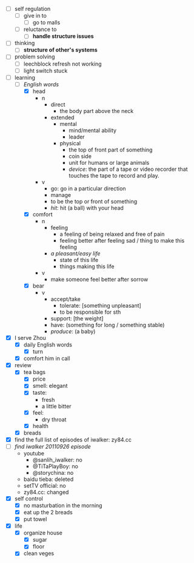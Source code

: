 - [ ] self regulation
    - [ ] give in to
        - [ ] go to malls
    - [ ] reluctance to
        - [ ] **handle structure issues**
- [ ] thinking
    - [ ] **structure of other's systems**
- [ ] problem solving
    - [ ] leechblock refresh not working
    - [ ] light switch stuck
- [ ] learning
    - [ ] *English words*
        - [x] head
            - n
                - direct
                    - the body part above the neck
                - extended
                    - mental
                        - mind/mental ability
                        - leader
                    - physical
                        - the top of front part of something
                        - coin side
                        - unit for humans or large animals
                        - *device*: the part of a tape or video recorder that touches the tape to record and play.
            - v
                - go: go in a particular direction
                - manage
                - to be the top or front of something
                - *hit*: hit (a ball) with your head
        - [x] comfort
            - n
                - feeling
                    - a feeling of being relaxed and free of pain
                    - feeling better after feeling sad / thing to make this feeling
                - *a pleasant/easy life*
                    - state of this life
                    - things making this life
            - v
                - make someone feel better after sorrow
        - [x] bear
            - v
                - accept/take
                    - tolerate: [something unpleasant]
                    - to be responsible for sth
                - support: [the weight]
                - have: (something for long / something stable)
                - *produce*: (a baby)
- [x] I serve Zhou
    - [x] daily English words
        - [x] turn
    - [x] comfort him in call
- [x] review
    - [x] tea bags
        - [x] price
        - [x] smell: elegant
        - [x] taste: 
            - fresh
            - a little bitter
        - [x] feel:
            - dry throat
        - [x] health
    - [x] breads
- [x] find the full list of episodes of iwalker: zy84.cc
- [ ] *find iwalker 20110926 episode*
    - youtube
        - @sanlih_iwalker: no
        - @TiTaPlayBoy: no
        - @storychina: no
    - baidu tieba: deleted
    - setTV official: no
    - zy84.cc: changed
- [x] self control
    - [x] no masturbation in the morning
    - [x] eat up the 2 breads
    - [x] put towel
- [x] life
    - [x] organize house
        - [x] sugar
        - [x] floor
    - [x] clean veges